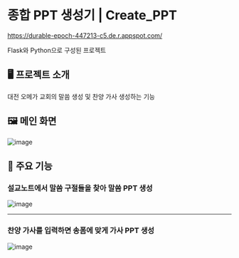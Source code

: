 # 종합 PPT 생성기 | Create_PPT
<https://durable-epoch-447213-c5.de.r.appspot.com/>

Flask와 Python으로 구성된 프로젝트

## 🖥️ 프로젝트 소개
대전 오메가 교회의 말씀 생성 및 찬양 가사 생성하는 기능

## 🖼️ 메인 화면
![image](https://github.com/user-attachments/assets/76cfbdf4-be6d-4cff-bf7c-b6ca96b38dae)

## 📌 주요 기능
### 설교노트에서 말씀 구절들을 찾아 말씀 PPT 생성


![image](https://github.com/user-attachments/assets/ec159769-4289-4bc4-af2b-fe49904c7a59)
- - -
### 찬양 가사를 입력하면 송폼에 맞게 가사 PPT 생성


![image](https://github.com/user-attachments/assets/0f3c51b1-5460-4c2c-80c6-d61daaa0e1d1)
